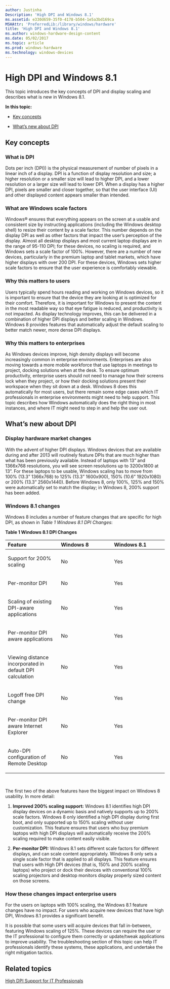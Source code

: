 ```yaml
---
author: Justinha
Description: 'High DPI and Windows 8.1'
ms.assetid: e330d659-35f0-4178-b504-1e5a3bd169ca
MSHAttr: 'PreferredLib:/library/windows/hardware'
title: 'High DPI and Windows 8.1'
ms.author: windows-hardware-design-content
ms.date: 05/02/2017
ms.topic: article
ms.prod: windows-hardware
ms.technology: windows-devices
---
```


# High DPI and Windows 8.1


This topic introduces the key concepts of DPI and display scaling and describes what is new in Windows 8.1.

**In this topic:**

-   [Key concepts](#key)

-   [What’s new about DPI](#newdpi)

## <span id="key"></span><span id="KEY"></span>Key concepts


### <span id="What_is_DPI"></span><span id="what_is_dpi"></span><span id="WHAT_IS_DPI"></span>What is DPI

Dots per inch (DPI)) is the physical measurement of number of pixels in a linear inch of a display. DPI is a function of display resolution and size; a higher resolution or a smaller size will lead to higher DPI, and a lower resolution or a larger size will lead to lower DPI. When a display has a higher DPI, pixels are smaller and closer together, so that the user interface (UI) and other displayed content appears smaller than intended.

### <span id="scale"></span><span id="SCALE"></span>What are Windows scale factors

Windows® ensures that everything appears on the screen at a usable and consistent size by instructing applications (including the Windows desktop shell) to resize their content by a scale factor. This number depends on the display DPI as well as other factors that impact the user’s perception of the display. Almost all desktop displays and most current laptop displays are in the range of 95-110 DPI; for these devices, no scaling is required, and Windows sets a scale factor of 100%. However, there are a number of new devices, particularly in the premium laptop and tablet markets, which have higher displays with over 200 DPI. For these devices, Windows sets higher scale factors to ensure that the user experience is comfortably viewable.

### <span id="users"></span><span id="USERS"></span>Why this matters to users

Users typically spend hours reading and working on Windows devices, so it is important to ensure that the device they are looking at is optimized for their comfort. Therefore, it is important for Windows to present the content in the most readable way so that eye fatigue is reduced, and productivity is not impacted. As display technology improves, this can be delivered in a combination of higher DPI displays and better scaling in Windows. Windows 8 provides features that automatically adjust the default scaling to better match newer, more dense DPI displays.

### <span id="enterprises"></span><span id="ENTERPRISES"></span>Why this matters to enterprises

As Windows devices improve, high density displays will become increasingly common in enterprise environments. Enterprises are also moving towards a more mobile workforce that use laptops in meetings to project, docking solutions when at the desk. To ensure optimum productivity, enterprise users should not need to manage how their screens lock when they project, or how their docking solutions present their workspace when they sit down at a desk. Windows 8 does this automatically for most users, but there remain some edge cases which IT professionals in enterprise environments might need to help support. This topic describes how Windows automatically does the right thing in most instances, and where IT might need to step in and help the user out.

## <span id="newdpi"></span><span id="NEWDPI"></span>What’s new about DPI


### <span id="Display_hardware_market_changes"></span><span id="display_hardware_market_changes"></span><span id="DISPLAY_HARDWARE_MARKET_CHANGES"></span>Display hardware market changes

With the advent of higher DPI displays. Windows devices that are available during and after 2013 will routinely feature DPIs that are much higher than what has been previously available. Instead of laptops with 13” and 1366x768 resolutions, you will see screen resolutions up to 3200x1800 at 13”. For these laptops to be usable, Windows scaling has to move from 100% (13.3” 1366x768) to 125% (13.3” 1600x900), 150% (10.6” 1920x1080) or 200% (13.3” 2560x1440). Before Windows 8, only 100%, 125% and 150% were automatically set to match the display; in Windows 8, 200% support has been added.

### <span id="Windows_8.1_changes"></span><span id="windows_8.1_changes"></span><span id="WINDOWS_8.1_CHANGES"></span>Windows 8.1 changes

Windows 8 includes a number of feature changes that are specific for high DPI, as shown in *Table 1 Windows 8.1 DPI Changes*:

**Table 1 Windows 8.1 DPI Changes**

<table>
<colgroup>
<col width="33%" />
<col width="33%" />
<col width="33%" />
</colgroup>
<thead>
<tr class="header">
<th align="left">Feature</th>
<th align="left">Windows 8</th>
<th align="left">Windows 8.1</th>
</tr>
</thead>
<tbody>
<tr class="odd">
<td align="left"><p>Support for 200% scaling</p></td>
<td align="left"><p>No</p></td>
<td align="left"><p>Yes</p></td>
</tr>
<tr class="even">
<td align="left"><p>Per-monitor DPI</p></td>
<td align="left"><p>No</p></td>
<td align="left"><p>Yes</p></td>
</tr>
<tr class="odd">
<td align="left"><p>Scaling of existing DPI-aware applications</p></td>
<td align="left"><p>No</p></td>
<td align="left"><p>Yes</p></td>
</tr>
<tr class="even">
<td align="left"><p>Per-monitor DPI aware applications</p></td>
<td align="left"><p>No</p></td>
<td align="left"><p>Yes</p></td>
</tr>
<tr class="odd">
<td align="left"><p>Viewing distance incorporated in default DPI calculation</p></td>
<td align="left"><p>No</p></td>
<td align="left"><p>Yes</p></td>
</tr>
<tr class="even">
<td align="left"><p>Logoff free DPI change</p></td>
<td align="left"><p>No</p></td>
<td align="left"><p>Yes</p></td>
</tr>
<tr class="odd">
<td align="left"><p>Per-monitor DPI aware Internet Explorer</p></td>
<td align="left"><p>No</p></td>
<td align="left"><p>Yes</p></td>
</tr>
<tr class="even">
<td align="left"><p>Auto-DPI configuration of Remote Desktop</p></td>
<td align="left"><p>No</p></td>
<td align="left"><p>Yes</p></td>
</tr>
</tbody>
</table>

 

The first two of the above features have the biggest impact on Windows 8 usability. In more detail:

1.  **Improved 200% scaling support:** Windows 8.1 identifies high DPI display devices on a dynamic basis and natively supports up to 200% scale factors. Windows 8 only identified a high DPI display during first boot, and only supported up to 150% scaling without user customization. This feature ensures that users who buy premium laptops with high DPI displays will automatically receive the 200% scaling required to make content easily visible.

2.  **Per-monitor DPI:** Windows 8.1 sets different scale factors for different displays, and can scale content appropriately. Windows 8 only sets a single scale factor that is applied to all displays. This feature ensures that users with High DPI devices (that is, 150% and 200% scaling laptops) who project or dock their devices with conventional 100% scaling projectors and desktop monitors display properly sized content on those screens.

### <span id="How_these_changes_impact_enterprise_users"></span><span id="how_these_changes_impact_enterprise_users"></span><span id="HOW_THESE_CHANGES_IMPACT_ENTERPRISE_USERS"></span>How these changes impact enterprise users

For the users on laptops with 100% scaling, the Windows 8.1 feature changes have no impact. For users who acquire new devices that have high DPI, Windows 8.1 provides a significant benefit.

It is possible that some users will acquire devices that fall in-between, featuring Windows scaling of 125%. These devices can require the user or the IT professional to configure them correctly or update/tweak applications to improve usability. The troubleshooting section of this topic can help IT professionals identify these systems, these applications, and undertake the right mitigation tactics.

## <span id="related_topics"></span>Related topics


[High DPI Support for IT Professionals](high-dpi-support-for-it-professionals.md)

 

 






